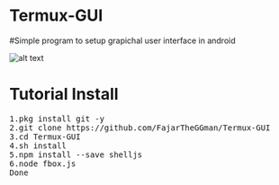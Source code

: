 # Termux-GUI
#Simple program to setup grapichal user interface in android

![alt text](https://github.com/FajarTheGGman/Termux-GUI/blob/master/.image/Screenshot_2019-02-24-13-23-01-303_com.realvnc.viewer.android.png)

# Tutorial Install
<pre>
1.pkg install git -y
2.git clone https://github.com/FajarTheGGman/Termux-GUI
3.cd Termux-GUI
4.sh install
5.npm install --save shelljs
6.node fbox.js
Done
</pre>
